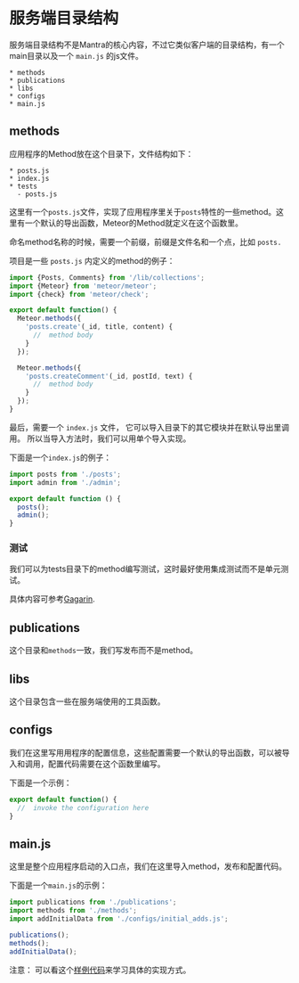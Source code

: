 # 服务端目录结构

服务端目录结构不是Mantra的核心内容，不过它类似客户端的目录结构，有一个main目录以及一个 `main.js` 的js文件。

```
* methods
* publications
* libs
* configs
* main.js
```


## methods

应用程序的Method放在这个目录下，文件结构如下：

```
* posts.js
* index.js
* tests
  - posts.js
```

这里有一个`posts.js`文件，实现了应用程序里关于`posts`特性的一些method。这里有一个默认的导出函数，Meteor的Method就定义在这个函数里。

命名method名称的时候，需要一个前缀，前缀是文件名和一个点，比如 `posts.`

项目是一些 `posts.js` 内定义的method的例子：

```js
import {Posts, Comments} from '/lib/collections';
import {Meteor} from 'meteor/meteor';
import {check} from 'meteor/check';

export default function() {
  Meteor.methods({
    'posts.create'(_id, title, content) {
      //  method body
    }
  });

  Meteor.methods({
    'posts.createComment'(_id, postId, text) {
      //  method body
    }
  });
}
```

最后，需要一个 `index.js` 文件， 它可以导入目录下的其它模块并在默认导出里调用。 所以当导入方法时，我们可以用单个导入实现。

下面是一个`index.js`的例子：

```js
import posts from './posts';
import admin from './admin';

export default function () {
  posts();
  admin();
}
```

### 测试

我们可以为tests目录下的method编写测试，这时最好使用集成测试而不是单元测试。

具体内容可参考[Gagarin](https://github.com/anticoders/gagarin).

## publications

这个目录和`methods`一致，我们写发布而不是method。

## libs

这个目录包含一些在服务端使用的工具函数。

## configs

我们在这里写用用程序的配置信息，这些配置需要一个默认的导出函数，可以被导入和调用，配置代码需要在这个函数里编写。

下面是一个示例：

```js
export default function() {
  //  invoke the configuration here
}
```

## main.js

这里是整个应用程序启动的入口点，我们在这里导入method，发布和配置代码。

下面是一个`main.js`的示例：

```js
import publications from './publications';
import methods from './methods';
import addInitialData from './configs/initial_adds.js';

publications();
methods();
addInitialData();
```

注意： 可以看这个[样例代码](https://github.com/mantrajs/mantra-sample-blog-app/tree/master/server)来学习具体的实现方式。
